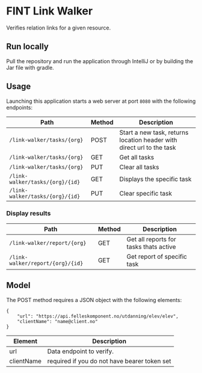 # FINT Link Walker

Verifies relation links for a given resource.

## Run locally

Pull the repository and run the application through IntelliJ or by building the Jar file with gradle.

## Usage

Launching this application starts a web server at port `8080` with the following endpoints:

| Path                            | Method | Description                                                           |
|---------------------------------|--------|-----------------------------------------------------------------------|
| `/link-walker/tasks/{org}`      | POST   | Start a new task, returns location header with direct url to the task |
| `/link-walker/tasks/{org}`      | GET    | Get all tasks                                                         |
| `/link-walker/tasks/{org}`      | PUT    | Clear all tasks                                                       |
| `/link-walker/tasks/{org}/{id}` | GET    | Displays the specific task                                            |
| `/link-walker/tasks/{org}/{id}` | PUT    | Clear specific task                                                   |

### Display results

| Path                             | Method | Description                            |
|----------------------------------|--------|----------------------------------------|
| `/link-walker/report/{org}`      | GET    | Get all reports for tasks thats active |
| `/link-walker/report/{org}/{id}` | GET    | Get report of specific task            |


## Model

The POST method requires a JSON object with the following elements:

    {
        "url": "https://api.felleskomponent.no/utdanning/elev/elev",
        "clientName": "name@client.no"
    }
    
| Element    | Description                                             |
|------------|---------------------------------------------------------|
| url        | Data endpoint to verify.                                |
| clientName | <optional> required if you do not have bearer token set |

